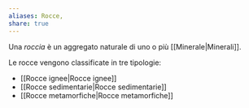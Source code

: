 ```yaml
---
aliases: Rocce,
share: true
---
```

Una *roccia* è un aggregato naturale di uno o più [[Minerale|Minerali]].

Le rocce vengono classificate in tre tipologie:
- [[Rocce ignee|Rocce ignee]]
- [[Rocce sedimentarie|Rocce sedimentarie]]
- [[Rocce metamorfiche|Rocce metamorfiche]]